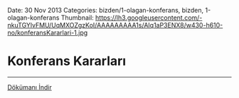 Date: 30 Nov 2013
Categories: bizden/1-olagan-konferans, bizden, 1-olagan-konferans
Thumbnail: https://lh3.googleusercontent.com/-nkuTGYlvFMU/UqMXOZgzKoI/AAAAAAAAA1s/AIq1aP3ENX8/w430-h610-no/konferansKararlari-1.jpg


# Konferans Kararları


<div data-configid="9722162/5920234" style="width: %100; height: %100;" class="issuuembed"></div><script type="text/javascript" src="//e.issuu.com/embed.js" async="true"></script>

<hr>

[   Dökümanı İndir](https://docs.google.com/uc?export=download&id=0B88KkSwAkgG1d0hKSU1JQ3Z4S2M "İndir")
